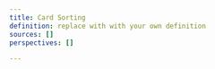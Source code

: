 ```yaml
---
title: Card Sorting
definition: replace with with your own definition
sources: []
perspectives: []

---
```

